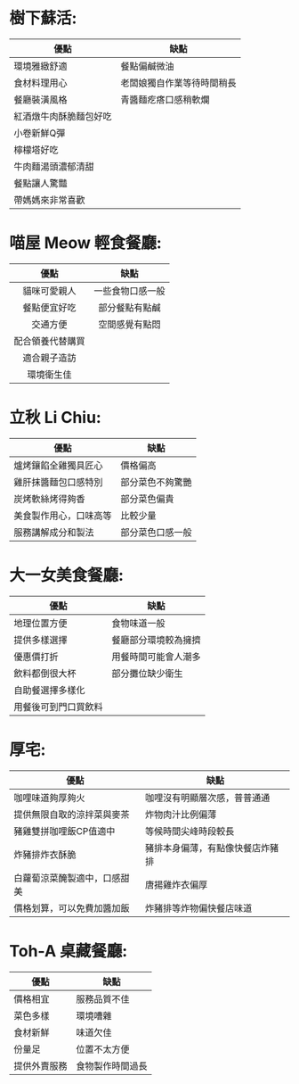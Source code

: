 # 樹下蘇活:
| 優點 | 缺點 |
| --- | --- |
| 環境雅緻舒適 | 餐點偏鹹微油 |
| 食材料理用心 | 老闆娘獨自作業等待時間稍長 |
| 餐廳裝潢風格 | 青醬麵疙瘩口感稍軟爛 |
| 紅酒燉牛肉酥脆麵包好吃 |    |
| 小卷新鮮Q彈 |    |
| 檸檬塔好吃 |    |
| 牛肉麵湯頭濃郁清甜 |    |
| 餐點讓人驚豔 |    |
| 帶媽媽來非常喜歡 |    |
# 喵屋 Meow 輕食餐廳:
| 優點 | 缺點 |
|:----:|:----:|
|貓咪可愛親人|一些食物口感一般|
|餐點便宜好吃|部分餐點有點鹹|
|交通方便|空間感覺有點悶|
|配合領養代替購買| | 
|適合親子造訪| | 
|環境衛生佳| |
# 立秋 Li Chiu:
| 優點 | 缺點 |
|------|------|
| 爐烤鑲餡全雞獨具匠心 | 價格偏高 |
| 雞肝抹醬麵包口感特別 | 部分菜色不夠驚艷 |
| 炭烤軟絲烤得夠香 | 部分菜色偏貴 |
| 美食製作用心，口味高等 | 比較少量 |
| 服務講解成分和製法 | 部分菜色口感一般 |


# 大一女美食餐廳:
| 優點 | 缺點 |
| ---- | ---- |
| 地理位置方便 | 食物味道一般 |
| 提供多樣選擇 | 餐廳部分環境較為擁擠 |
| 優惠價打折 | 用餐時間可能會人潮多 |
| 飲料都倒很大杯 | 部分攤位缺少衛生 |
| 自助餐選擇多樣化 |  |
| 用餐後可到門口買飲料 |  |
# 厚宅:
| 優點 | 缺點 |
| ------ | ------ |
| 咖哩味道夠厚夠火 | 咖哩沒有明顯層次感，普普通通 |
| 提供無限自取的涼拌菜與麥茶 | 炸物肉汁比例偏薄 |
| 豬雞雙拼咖哩飯CP值適中 | 等候時間尖峰時段較長 |
| 炸豬排炸衣酥脆 | 豬排本身偏薄，有點像快餐店炸豬排 |
| 白蘿蔔涼菜醃製適中，口感甜美 | 唐揚雞炸衣偏厚 |
| 價格划算，可以免費加醬加飯 | 炸豬排等炸物偏快餐店味道 |
# Toh-A 桌藏餐廳:
| 優點             | 缺點              |
|------------------|-------------------|
| 價格相宜         | 服務品質不佳      |
| 菜色多樣         | 環境嘈雜          |
| 食材新鮮         | 味道欠佳          |
| 份量足           | 位置不太方便      |
| 提供外賣服務     | 食物製作時間過長 |

